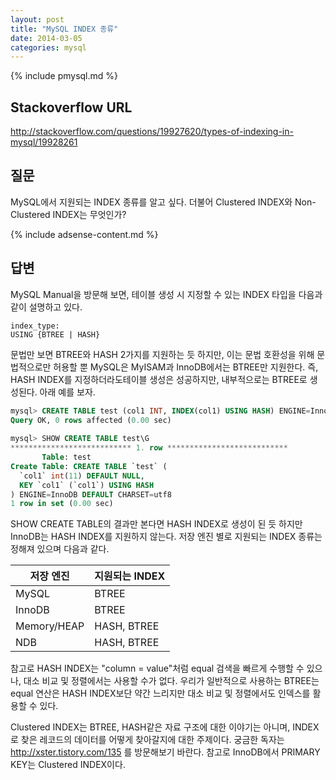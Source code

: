 ```yaml
---
layout: post
title: "MySQL INDEX 종류"
date: 2014-03-05 
categories: mysql
---
```


{% include pmysql.md %}

## Stackoverflow URL

http://stackoverflow.com/questions/19927620/types-of-indexing-in-mysql/19928261

## 질문

MySQL에서 지원되는 INDEX 종류를 알고 싶다. 더불어 Clustered INDEX와 Non-Clustered INDEX는 무엇인가?

{% include adsense-content.md %}

## 답변

MySQL Manual을 방문해 보면, 테이블 생성 시 지정할 수 있는 INDEX 타입을 다음과 같이 설명하고 있다.

    index_type:
    USING {BTREE | HASH}

문법만 보면 BTREE와 HASH 2가지를 지원하는 듯 하지만, 이는 문법 호환성을 위해 문법적으로만 허용할 뿐 MySQL은 MyISAM과 InnoDB에서는 BTREE만 지원한다. 즉, HASH INDEX를 지정하더라도테이블 생성은 성공하지만, 내부적으로는 BTREE로 생성된다. 아래 예를 보자.

```sql
mysql> CREATE TABLE test (col1 INT, INDEX(col1) USING HASH) ENGINE=InnoDB;
Query OK, 0 rows affected (0.00 sec)
 
mysql> SHOW CREATE TABLE test\G
*************************** 1. row ***************************
       Table: test
Create Table: CREATE TABLE `test` (
  `col1` int(11) DEFAULT NULL,
  KEY `col1` (`col1`) USING HASH
) ENGINE=InnoDB DEFAULT CHARSET=utf8
1 row in set (0.00 sec)
```

SHOW CREATE TABLE의 결과만 본다면 HASH INDEX로 생성이 된 듯 하지만 InnoDB는 HASH INDEX를 지원하지 않는다. 저장 엔진 별로 지원되는 INDEX 종류는 정해져 있으며 다음과 같다.

|저장 엔진|지원되는 INDEX|
|---|---|
|MySQL|BTREE|
|InnoDB|BTREE|
|Memory/HEAP|HASH, BTREE|
|NDB|HASH, BTREE|

참고로 HASH INDEX는 "column = value"처럼 equal 검색을 빠르게 수행할 수 있으나, 대소 비교 및 정렬에서는 사용할 수가 없다. 우리가 일반적으로 사용하는 BTREE는 equal 연산은 HASH INDEX보단 약간 느리지만 대소 비교 및 정렬에서도 인덱스를 활용할 수 있다.

Clustered INDEX는 BTREE, HASH같은 자료 구조에 대한 이야기는 아니며, INDEX로 찾은 레코드의 데이터를 어떻게 찾아갈지에 대한 주제이다. 궁금한 독자는 http://xster.tistory.com/135 를 방문해보기 바란다. 참고로 InnoDB에서 PRIMARY KEY는 Clustered INDEX이다.
